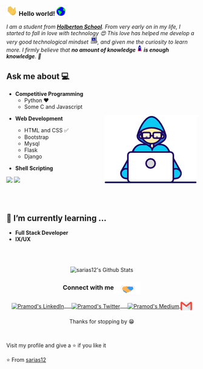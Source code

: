 

<!--
**sarias12/sarias12** is a ✨ _special_ ✨ repository because its `README.md` (this file) appears on your GitHub profile.

Here are some ideas to get you started:

- 🔭 I’m currently working on ...
- 🌱 I’m currently learning ...
- 👯 I’m looking to collaborate on ...
- 🤔 I’m looking for help with ...
- 💬 Ask me about ...
- 📫 How to reach me: ...
- 😄 Pronouns: ...
- ⚡ Fun fact: ...
-->


### <img src="https://github.com/sarias12/sarias12/blob/master/Assets/Hi.gif" width="29px"> Hello world!&nbsp;<img src="https://github.com/sarias12/sarias12/blob/master/Assets/Earth.gif" width="24px">
<em>I am a  student from <a href="https://www.holbertonschool.com/"><b>Holberton School</b></a>. From very early on in my life, I started to fall in love with technology 😍 This love has helped me develop a very good technological mindset <img src="https://github.com/sarias12/sarias12/blob/master/Assets/PC.gif" height="20px"/>, and given me the curiosity to learn more. I firmly believe that **no amount of knowledge <img src="https://github.com/sarias12/sarias12/blob/master/Assets/Rocket.gif" height="18px"> is enough knowledge**. 🧠</em>
 <br/>
## Ask me about :computer: 
- **Competitive Programming**
	- Python ❤️
	- Some C and Javascript

<img align="right" src="https://github.com/sarias12/sarias12/blob/master/Assets/Developer.gif"/>

- **Web Development**
	- HTML and CSS :white_check_mark:
	- Bootstrap
	- Mysql
	- Flask
	- Django

- **Shell Scripting**


<code><a href="https://www.python.org/" target="_blank"><img height="50" src="https://www.vectorlogo.zone/logos/python/python-ar21.svg"></a></code>
<code><a href="https://www.linux.org/" target="_blank"><img height="50" src="https://www.vectorlogo.zone/logos/linux/linux-ar21.svg"></a></code>

<br/><br/>

## 🌱 I’m currently learning ...
- **Full Stack Developer**
- **IX/UX**
<br/>
  <br/>



<p align="center">
<img align="center" src="https://github-readme-stats.vercel.app/api?username=sarias12&&show_icons=true&theme=default" alt="sarias12's Github Stats">
</p>  

<div align="center">
  <h3 align="center">Connect with me<img align="center" src="https://github.com/sarias12/sarias12/blob/master/Assets/Handshake.gif" height="33px" /></h3> 
</div>
<p align="center">
 <a href="https://www.linkedin.com/in/stebenarias/" target="blank">
  <img align="center" alt="Pramod's LinkedIn" width="30px" src="https://www.vectorlogo.zone/logos/linkedin/linkedin-icon.svg" /> &nbsp; &nbsp;
 </a>
 <a href="https://twitter.com/StebenArias" target="blank">
  <img align="center" alt="Pramod's Twitter" width="30px" src="https://www.vectorlogo.zone/logos/twitter/twitter-official.svg" /> &nbsp; &nbsp;
 </a>
 <a href="https://medium.com/@1638" target="blank">
  <img align="center" alt="Pramod's Medium" width="30px" src="https://www.vectorlogo.zone/logos/medium/medium-tile.svg" />
 </a>
 <a href="mailto:steben.12q@gmail.com" target="blank">
  <img align="center" alt="Pramod's Gmail" width="30px" src="https://github.com/sarias12/sarias12/blob/master/Assets/Gmail.svg" />
 </a>
  <br/>
  <br/>
  Thanks for stopping by 😁<br/>
</p>
<br/>
<p>
Visit my profile and give a ⭐️ if you like it</p>

⭐️ From [sarias12](https://github.com/sarias12)
